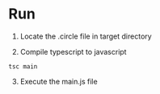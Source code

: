 # Run

1. Locate the .circle file in target directory

2. Compile typescript to javascript

```shell
tsc main
```

3. Execute the main.js file
